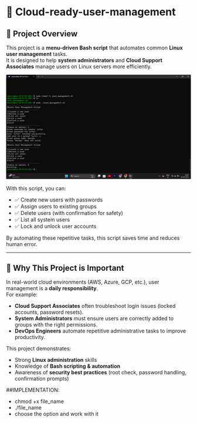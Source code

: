 # 🐧 Cloud-ready-user-management

## 📌 Project Overview
This project is a **menu-driven Bash script** that automates common **Linux user management** tasks.  
It is designed to help **system administrators** and **Cloud Support Associates** manage users on Linux servers more efficiently.

![image alt](https://github.com/irfan123-mohammed/cloud-ready-user-management/blob/05a0e096c6311102b0d53670ef2cb5789b809fdd/Screenshot%202025-09-26%20164012.png)

With this script, you can:
- ✅ Create new users with passwords  
- ✅ Assign users to existing groups  
- ✅ Delete users (with confirmation for safety)  
- ✅ List all system users  
- ✅ Lock and unlock user accounts  

By automating these repetitive tasks, this script saves time and reduces human error.

---

## 🎯 Why This Project is Important
In real-world cloud environments (AWS, Azure, GCP, etc.), user management is a **daily responsibility**.  
For example:
- **Cloud Support Associates** often troubleshoot login issues (locked accounts, password resets).  
- **System Administrators** must ensure users are correctly added to groups with the right permissions.  
- **DevOps Engineers** automate repetitive administrative tasks to improve productivity.  

This project demonstrates:
- Strong **Linux administration** skills  
- Knowledge of **Bash scripting & automation**  
- Awareness of **security best practices** (root check, password handling, confirmation prompts)  



##IMPLEMENTATION:
- chmod +x file_name
- ./file_name
- choose the option and work with it



